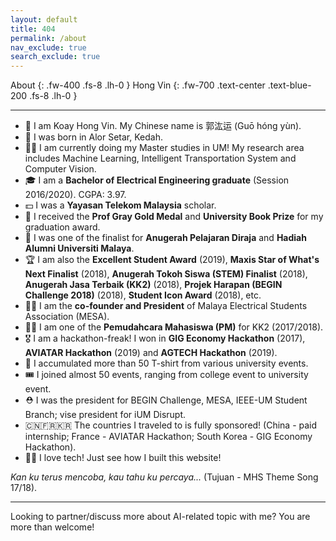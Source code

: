 ```yaml
---
layout: default
title: 404
permalink: /about
nav_exclude: true
search_exclude: true
---
```


About 
{: .fw-400 .fs-8 .lh-0 }
Hong Vin {: .fw-700 .text-center .text-blue-200 .fs-8 .lh-0 }

<div style="text-align: center !important">
	<a href="https://facebook.com/khvin" target="_blank">
		<i class="fa fa-facebook"></i>
    </a>
    <a href="https://linkedin.com/in/koayhv" target="_blank">
		<i class="fa fa-linkedin"></i>
	</a>
    <a href="mailto:math@hongvin.xyz" target="_blank">
		<i class="fa fa-envelope-o"></i>
	</a>
    <a href="https://github.com/hongvin" target="_blank">
		<i class="fa fa-github"></i>
	</a>
</div>

---

- 👋 I am Koay Hong Vin. My Chinese name is 郭汯运 (Guō hóng yùn).
- 🍼 I was born in Alor Setar, Kedah.
- 👨‍🎓 I am currently doing my Master studies in UM! My research area includes Machine Learning, Intelligent Transportation System and Computer Vision.
- 🎓 I am a **Bachelor of Electrical Engineering graduate** (Session 2016/2020). CGPA: 3.97.
- 💵 I was a **Yayasan Telekom Malaysia** scholar.
- 🥇 I received the **Prof Gray Gold Medal** and **University Book Prize** for my graduation award.
- 🔑 I was one of the finalist for **Anugerah Pelajaran Diraja** and **Hadiah Alumni Universiti Malaya**.
- 🏆 I am also the **Excellent Student Award** (2019), **Maxis Star of What's Next Finalist** (2018), **Anugerah Tokoh Siswa (STEM) Finalist** (2018), **Anugerah Jasa Terbaik (KK2)** (2018), **Projek Harapan (BEGIN Challenge 2018)** (2018), **Student Icon Award** (2018), etc.
- 🙆‍♂️ I am the **co-founder and President** of Malaya Electrical Students Association (MESA).
- 🤸‍♂️ I am one of the **Pemudahcara Mahasiswa (PM)** for KK2 (2017/2018). 
- 🎖 I am a hackathon-freak! I won in **GIG Economy Hackathon** (2017), **AVIATAR Hackathon** (2019) and **AGTECH Hackathon** (2019).
- 👕 I accumulated more than 50 T-shirt from various university events.
- 🎟 I joined almost 50 events, ranging from college event to university event.
- ⛑ I was the president for BEGIN Challenge, MESA, IEEE-UM Student Branch; vise president for iUM Disrupt.
- 🇨🇳🇫🇷🇰🇷 The countries I traveled to is fully sponsored! (China - paid internship; France - AVIATAR Hackathon; South Korea - GIG Economy Hackathon).
- 👩‍💻 I love tech! Just see how I built this website!


<i class="fa fa-music" aria-hidden="true"></i> _Kan ku terus mencoba, kau tahu ku percaya..._ (Tujuan - MHS Theme Song 17/18).

---

Looking to partner/discuss more about AI-related topic with me? You are more than welcome!